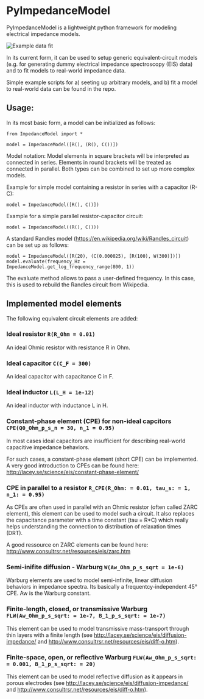 # PyImpedanceModel
PyImpedanceModel is a lightweight python framework for modeling electrical impedance models.

![Example data fit](https://picr.eu/images/2023/03/11/C2kEe.png)

In its current form, it can be used to setup generic equivalent-circuit models (e.g. for generating dummy electrical impedance spectroscopy (EIS) data) 
and to fit models to real-world impedance data.

Simple example scripts for a) seeting up arbitrary models, and b) fit a model to real-world data can be found in the repo.

## Usage:
In its most basic form, a model can be initialized as follows:
```
from ImpedanceModel import *

model = ImpedanceModel([R(), (R(), C())])
```

Model notation:
Model elements in square brackets will be interpreted as connected in series. Elements in round brackets will be treated as connected in parallel. Both types can be combined to set up more complex models.

Example for simple model containing a resistor in series with a capacitor (R-C):
```
model = ImpedanceModel([R(), C()])
```

Example for a simple parallel resistor-capacitor circuit:
```
model = ImpedanceModel((R(), C()))
```

A standard Randles model (https://en.wikipedia.org/wiki/Randles_circuit) can be set up as follows:
```
model = ImpedanceModel([R(20), (C(0.000025), [R(100), W(300)])])
model.evaluate(frequency_Hz = ImpedanceModel.get_log_frequency_range(800, 1))
```
The evaluate method allows to pass a user-defined frequency. In this case, this is used to rebuild the Randles circuit from Wikipedia.

## Implemented model elements
The following equivalent circuit elements are added:

### Ideal resistor `R(R_Ohm = 0.01)`
An ideal Ohmic resistor with resistance R in Ohm. 

### Ideal capacitor `C(C_F = 300)`
An ideal capacitor with capacitance C in F. 

### Ideal inductor `L(L_H = 1e-12)`
An ideal inductor with inductance L in H. 

### Constant-phase element (CPE) for non-ideal capcitors `CPE(Q0_Ohm_p_s_n = 30, n_1 = 0.95)`
In most cases ideal capacitors are insufficient for describing real-world capacitive impedance behaviors.

For such cases, a constant-phase element (short CPE) can be implemented. A very good introduction to CPEs can be found here: http://lacey.se/science/eis/constant-phase-element/

### CPE in parallel to a resistor `R_CPE(R_Ohm: = 0.01, tau_s: = 1, n_1: = 0.95)`
As CPEs are often used in parallel with an Ohmic resistor (often called ZARC element), this element can be used to model such a circuit.
It also replaces the capacitance parameter with a time constant (tau = R*C) which really helps understanding the connection to distribution of relaxation times (DRT). 

A good ressource on ZARC elements can be found here:
http://www.consultrsr.net/resources/eis/zarc.htm

### Semi-inifite diffusion - Warburg `W(Aw_Ohm_p_s_sqrt = 1e-6)`
Warburg elements are used to model semi-infinite, linear diffusion behaviors in impedance spectra.
Its basically a frequentcy-independent 45° CPE. Aw is the Warburg constant.

### Finite-length, closed, or transmissive Warburg `FLW(Aw_Ohm_p_s_sqrt: = 1e-7, B_1_p_s_sqrt: = 1e-7)`
This element can be used to model transmissive mass-transport through thin layers with a finite length
(see http://lacey.se/science/eis/diffusion-impedance/ and http://www.consultrsr.net/resources/eis/diff-o.htm).

### Finite-space, open, or reflective Warburg `FLW(Aw_Ohm_p_s_sqrt: = 0.001, B_1_p_s_sqrt: = 20)`
This element can be used to model reflective diffusion as it appears in porous electrodes
(see http://lacey.se/science/eis/diffusion-impedance/ and http://www.consultrsr.net/resources/eis/diff-o.htm).
